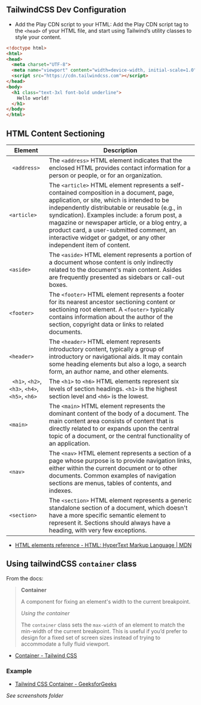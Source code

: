 
## TailwindCSS Dev Configuration

- Add the Play CDN script to your HTML: Add the Play CDN script tag to the `<head>` of your HTML file, and start using Tailwind’s utility classes to style your content.

```html
<!doctype html>
<html>
<head>
  <meta charset="UTF-8">
  <meta name="viewport" content="width=device-width, initial-scale=1.0">
  <script src="https://cdn.tailwindcss.com"></script>
</head>
<body>
  <h1 class="text-3xl font-bold underline">
    Hello world!
  </h1>
</body>
</html>
```

## HTML Content Sectioning


|               Element              |                                                                                                                                                                                                     Description                                                                                                                                                                                                    |
|------------------------------------|--------------------------------------------------------------------------------------------------------------------------------------------------------------------------------------------------------------------------------------------------------------------------------------------------------------------------------------------------------------------------------------------------------------------|
|` <address>`                          | The `<address>` HTML element indicates that the enclosed HTML provides contact information for a person or people, or for an organization.                                                                                                                                                                                                                                                                           |
| `<article>`                          | The `<article>` HTML  element represents a self-contained composition in a document, page,  application, or site, which is intended to be independently  distributable or reusable (e.g., in syndication). Examples include: a  forum post, a magazine or newspaper article, or a blog entry, a product  card, a user-submitted comment, an interactive widget or gadget, or any  other independent item of content. |
| `<aside>`                            | The `<aside>` HTML  element represents a portion of a document whose content is only  indirectly related to the document's main content. Asides are frequently  presented as sidebars or call-out boxes.                                                                                                                                                                                                             |
| `<footer>`                           | The `<footer>` HTML element represents a footer for its nearest ancestor sectioning content or sectioning root element. A `<footer>` typically contains information about the author of the section, copyright data or links to related documents.                                                                                                                                                                     |
| `<header>`                           | The `<header>` HTML  element represents introductory content, typically a group of  introductory or navigational aids. It may contain some heading elements  but also a logo, a search form, an author name, and other elements.                                                                                                                                                                                     |
|` <h1>`, `<h2>`, `<h3>`, `<h4>`, `<h5>`, `<h6>` | The `<h1>` to `<h6>` HTML elements represent six levels of section headings. `<h1>` is the highest section level and `<h6>` is the lowest.                                                                                                                                                                                                                                                                                 |
| `<main>`                             | The `<main>` HTML element represents the dominant content of the body  of a document. The main content area consists of content that is  directly related to or expands upon the central topic of a document, or  the central functionality of an application.                                                                                                                                                       |
| `<nav>`                              | The `<nav>` HTML  element represents a section of a page whose purpose is to provide  navigation links, either within the current document or to other  documents. Common examples of navigation sections are menus, tables of  contents, and indexes.                                                                                                                                                               |
| `<section>`                          | The `<section>` HTML  element represents a generic standalone section of a document, which  doesn't have a more specific semantic element to represent it. Sections  should always have a heading, with very few exceptions.                                                                                                                                                                                         |


* [HTML elements reference - HTML: HyperText Markup Language | MDN](https://developer.mozilla.org/en-US/docs/Web/HTML/Element#content_sectioning)

## Using tailwindCSS `container` class

From the docs:

>**Container**
>
>A component for fixing an element's width to the current breakpoint.
>
>_Using the container_
>
>The `container` class sets the `max-width` of an element to match the min-width of the current breakpoint. This is useful if you’d prefer to design for a fixed set of screen sizes instead of trying to accommodate a fully fluid viewport.

* [Container - Tailwind CSS](https://tailwindcss.com/docs/container)

### Example

* [Tailwind CSS Container - GeeksforGeeks](https://www.geeksforgeeks.org/tailwind-css-container/)

_See screenshots folder_


